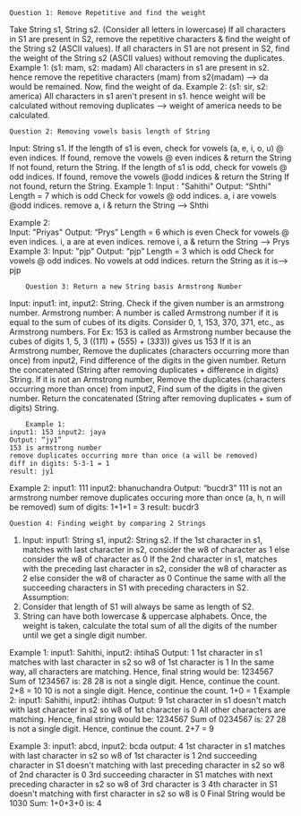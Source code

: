     Question 1: Remove Repetitive and find the weight
Take String s1, String s2. (Consider all letters in lowercase)
If all characters in S1 are present in S2, remove the repetitive characters & find the weight of the String s2 (ASCII values).
If all characters in S1 are not present in S2, find the weight of the String s2 (ASCII values) without removing the duplicates.
 Example 1: 
(s1: mam, s2: madam)
	All characters in s1 are present in s2. hence remove the repetitive characters (mam) from s2(madam) --> da would be remained. Now, find the weight of da.
Example 2: 
(s1: sir, s2: america)
	All characters in s1 aren't present in s1. hence weight will be calculated without removing duplicates --> weight of america needs to be calculated.	
	
	Question 2: Removing vowels basis length of String
Input: String s1.
If the length of s1 is even, check for vowels (a, e, i, o, u) @ even indices.
        If found, remove the vowels @ even indices & return the String
        If not found, return the String.
If the length of s1 is odd, check for vowels @ odd indices.
        If found, remove the vowels @odd indices & return the String
        If not found, return the String.
Example 1: 
Input : "Sahithi"
Output: “Shthi”
    Length = 7 which is odd
    Check for vowels @ odd indices.
    a, i are vowels @odd indices.
    remove a, i & return the String --> Shthi

Example 2:  
Input: "Priyas"
Output: “Prys”
    Length = 6 which is even
    Check for vowels @ even indices.
    i, a are at even indices.
    remove i, a & return the String --> Prys
Example 3: 
Input: "pjp"
Output: “pjp”
    Length = 3 which is odd
    Check for vowels @ odd indices.
    No vowels at odd indices.
    return the String as it is--> pjp
    
    
    
    
    	Question 3: Return a new String basis Armstrong Number
Input: input1: int, input2: String.
    Check if the given number is an armstrong number.
    Armstrong number: A number is called Armstrong number if it is equal to the sum of cubes of its digits. Consider 0, 1, 153, 370, 371, etc., as Armstrong numbers.
For Ex: 153 is called as Armstrong number because the cubes of digits 1, 5, 3 ((1*1*1) + (5*5*5) + (3*3*3)) gives us 153
    If it is an Armstrong number, 
        Remove the duplicates (characters occurring more than once) from input2,
        Find difference of the digits in the given number.
        Return the concatenated (String after removing duplicates + difference in digits) String.
    If it is not an Armstrong number,
        Remove the duplicates (characters occurring more than once) from input2,
        Find sum of the digits in the given number.
        Return the concatenated (String after removing duplicates + sum of digits) String.
		
		
		
		Example 1:
    input1: 153 input2: jaya
    Output: “jy1”
    153 is armstrong number
    remove duplicates occurring more than once (a will be removed)
    diff in digits: 5-3-1 = 1
    result: jy1
Example 2:
    input1: 111 input2: bhanuchandra
    Output: “bucdr3”
    111 is not an armstrong number
    remove duplicates occuring more than once (a, h, n will be removed)
    sum of digits: 1+1+1 = 3
    result: bucdr3
    
    
    Question 4: Finding weight by comparing 2 Strings
1. Input:
    input1: String s1, input2: String s2.
If the 1st  character in s1, matches with last character in s2, consider the w8 of character as 1
                            else consider the w8 of character as 0
If the 2nd  character in s1, matches with the preceding last character in s2, consider the w8 of character as 2
else consider the w8 of character as 0
Continue the same with all the succeeding characters in S1 with preceding characters in S2.
Assumption: 
1. Consider that length of S1 will always be same as length of S2.
2. String can have both lowercase & uppercase alphabets.
Once, the weight is taken, calculate the total sum of all the digits of the number until we get a single digit number.




Example 1: 
input1: Sahithi, input2: ihtihaS
Output: 1
1st character in s1 matches with last character in s2
so w8 of 1st character is 1
In the same way, all characters are matching. Hence, final string would be: 1234567
Sum of 1234567 is: 28
28 is not a single digit. Hence, continue the count.
2+8 = 10
10 is not a single digit. Hence, continue the count.
1+0 = 1
Example 2: 
input1: Sahithi, input2: ihtihas
Output: 9
1st character in s1 doesn't match with last character in s2
so w8 of 1st character is 0
All other characters are matching. Hence, final string would be: 1234567
Sum of 0234567 is: 27
28 is not a single digit. Hence, continue the count.
2+7 = 9

Example 3:
input1: abcd, input2: bcda
output: 4
1st character in s1 matches with last character in s2
so w8 of 1st character is 1
2nd succeeding character in S1 doesn't matching with last preceding character in s2
so w8 of 2nd character is 0
3rd succeeding character in S1 matches with next preceding character in s2
so w8 of 3rd character is 3
4th character in S1 doesn't matching with first character in s2
so w8 is 0
Final String would be 1030
Sum: 1+0+3+0 is: 4



